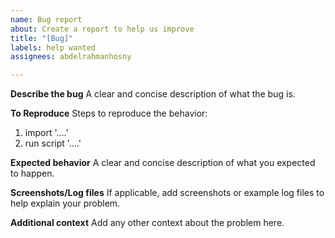 ```yaml
---
name: Bug report
about: Create a report to help us improve
title: "[Bug]"
labels: help wanted
assignees: abdelrahmanhosny

---
```


**Describe the bug**
A clear and concise description of what the bug is.

**To Reproduce**
Steps to reproduce the behavior:
1. import '....'
2. run script '....'

**Expected behavior**
A clear and concise description of what you expected to happen.

**Screenshots/Log files**
If applicable, add screenshots or example log files to help explain your problem.

**Additional context**
Add any other context about the problem here.
